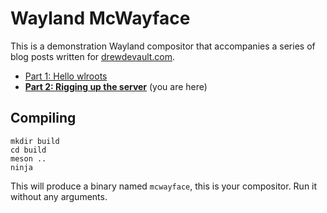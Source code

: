 # Wayland McWayface

This is a demonstration Wayland compositor that accompanies a series of blog
posts written for [drewdevault.com](https://drewdevault.com).

- [Part 1: Hello wlroots](https://drewdevault.com/2018/02/17/Writing-a-Wayland-compositor-1.html)
- **[Part 2: Rigging up the server](https://drewdevault.com/2018/02/22/Writing-a-wayland-compositor-part-2.html)** (you are here)

## Compiling

```shell
mkdir build
cd build
meson ..
ninja
```

This will produce a binary named `mcwayface`, this is your compositor. Run it
without any arguments.
